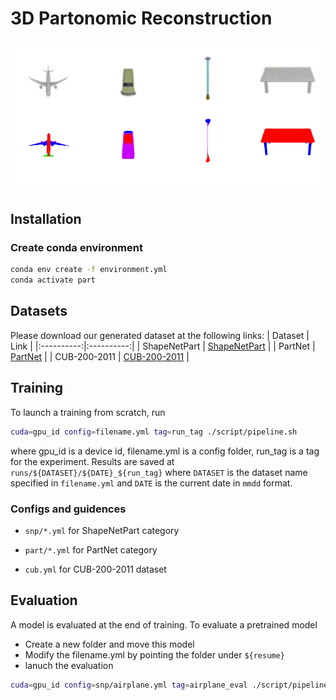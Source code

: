 # 3D Partonomic Reconstruction
  
![Qualitative Results](teaser.gif)
## Installation
### Create conda environment
```bash
conda env create -f environment.yml
conda activate part
```
## Datasets
Please download our generated dataset at the following links:
| Dataset | Link |
|:----------:|:----------:|
| ShapeNetPart | [ShapeNetPart](https://huggingface.co/datasets/xiaoqian12/Partonomic/blob/main/ShapeNetPart.zip) |
| PartNet | [PartNet](https://huggingface.co/datasets/xiaoqian12/Partonomic/blob/main/PartNet.zip) |
| CUB-200-2011 | [CUB-200-2011](https://huggingface.co/datasets/xiaoqian12/Partonomic/blob/main/cub.zip) |
## Training
To launch a training from scratch, run
```bash
cuda=gpu_id config=filename.yml tag=run_tag ./script/pipeline.sh
```
where gpu_id is a device id, filename.yml is a config folder, run_tag is a tag for the experiment. 
Results are saved at ```runs/${DATASET}/${DATE}_${run_tag}``` where ```DATASET``` is the dataset name specified in ```filename.yml``` and ```DATE``` is the current date in ```mmdd``` format. 

### Configs and guidences
- ```snp/*.yml``` for ShapeNetPart category

- ```part/*.yml``` for PartNet category

- ```cub.yml``` for CUB-200-2011 dataset

## Evaluation
A model is evaluated at the end of training. To evaluate a pretrained model
- Create a new folder and move this model
- Modify the filename.yml by pointing the folder under ```${resume}```
- lanuch the evaluation
```bash
cuda=gpu_id config=snp/airplane.yml tag=airplane_eval ./script/pipeline.sh
```
